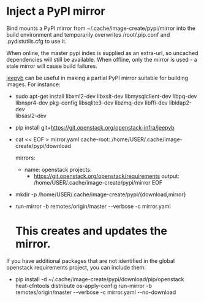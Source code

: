 Inject a PyPI mirror
====================

Bind mounts a PyPI mirror from ~/.cache/image-create/pypi/mirror into the build
environment and temporarily overwrites /root/.pip.conf and .pydistutils.cfg to
use it.

When online, the master pypi index is supplied as an extra-url, so uncached
dependencies will still be available. When offline, only the mirror is used - a
stale mirror will cause build failures.

[jeepyb](https://git.openstack.org/cgit/openstack-infra/jeepyb) can be useful in making a
partial PyPI mirror suitable for building images. For instance:

 * sudo apt-get install  libxml2-dev libxslt-dev libmysqlclient-dev libpq-dev \
   libnspr4-dev pkg-config libsqlite3-dev libzmq-dev libffi-dev libldap2-dev \
   libsasl2-dev

 * pip install git+https://git.openstack.org/openstack-infra/jeepyb

 * cat << EOF > mirror.yaml
   cache-root: /home/USER/.cache/image-create/pypi/download

   mirrors:
    - name: openstack
      projects:
        - https://git.openstack.org/openstack/requirements
      output: /home/USER/.cache/image-create/pypi/mirror
   EOF

 * mkdir -p /home/USER/.cache/image-create/pypi/{download,mirror}

 * run-mirror -b remotes/origin/master --verbose -c mirror.yaml
   # This creates and updates the mirror.

If you have additional packages that are not identified in the global openstack
requirements project, you can include them:

 * pip install -d ~/.cache/image-create/pypi/download/pip/openstack \
   heat-cfntools distribute os-apply-config
   run-mirror -b remotes/origin/master --verbose -c mirror.yaml --no-download
